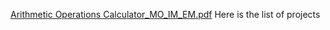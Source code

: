 [Arithmetic Operations Calculator_MO_IM_EM.pdf](https://github.com/MonaOmar/comp304-2022/files/8508262/Arithmetic.Operations.Calculator_MO_IM_EM.pdf)
Here is the list of projects
